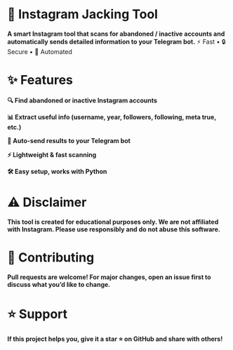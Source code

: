 # 🍷 Instagram Jacking Tool #

**A smart Instagram tool that scans for abandoned / inactive accounts and automatically sends detailed information to your Telegram bot.**
⚡ Fast • 🔒 Secure • 🤖 Automated

# ✨ Features #

**🔍 Find abandoned or inactive Instagram accounts**

**📊 Extract useful info (username, year, followers, following, meta true, etc.)**

**🤖 Auto-send results to your Telegram bot**

**⚡ Lightweight & fast scanning**

**🛠 Easy setup, works with Python**

# ⚠️ Disclaimer #

**This tool is created for educational purposes only.
We are not affiliated with Instagram. Please use responsibly and do not abuse this software.**

# 🤝 Contributing #

**Pull requests are welcome! For major changes, open an issue first to discuss what you’d like to change.**

# ⭐ Support #

**If this project helps you, give it a star ⭐ on GitHub and share with others!**
